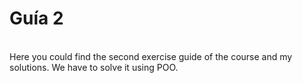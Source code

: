 # Guía 2
<br/>
Here you could find the second exercise guide of the course and my solutions.
We have to solve it using POO.
<br/>
<br/>
